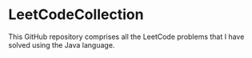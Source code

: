 # LeetCodeCollection

This GitHub repository comprises all the LeetCode problems that I have solved using the Java language.
